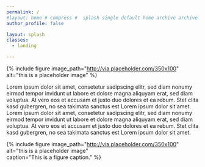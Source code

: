 ```yaml
---
permalink: /
#layout: home # compress #  splash single default home archive archive-taxonomy 
author_profile: false

layout: splash
classes:
  - landing

---
```



{% include figure image_path="http://via.placeholder.com/350x100" alt="this is a placeholder image"  %}

Lorem ipsum dolor sit amet, consetetur sadipscing elitr, sed diam nonumy eirmod tempor invidunt ut labore et dolore magna aliquyam erat, sed diam voluptua. At vero eos et accusam et justo duo dolores et ea rebum. Stet clita kasd gubergren, no sea takimata sanctus est Lorem ipsum dolor sit amet. Lorem ipsum dolor sit amet, consetetur sadipscing elitr, sed diam nonumy eirmod tempor invidunt ut labore et dolore magna aliquyam erat, sed diam voluptua. At vero eos et accusam et justo duo dolores et ea rebum. Stet clita kasd gubergren, no sea takimata sanctus est Lorem ipsum dolor sit amet.

{% include figure image_path="http://via.placeholder.com/350x100" alt="this is a placeholder image"  
caption="This is a figure caption." %}